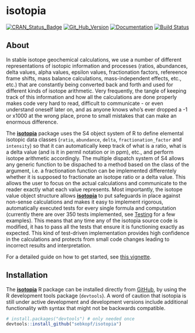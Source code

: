 
<!-- README.md is generated from README.Rmd. Please edit that file -->

# isotopia

[![CRAN\_Status\_Badge](http://www.r-pkg.org/badges/version/isotopia)](https://cran.r-project.org/package=isotopia)
[![Git\_Hub\_Version](https://img.shields.io/badge/GitHub-0.5.7-orange.svg?style=flat-square)](/commits)
[![Documentation](https://img.shields.io/badge/docs-online-green.svg)](http://isotopia.kopflab.org/)
[![Build
Status](https://travis-ci.org/sebkopf/isotopia.svg?branch=master)](https://travis-ci.org/sebkopf/isotopia)

## About

In stable isotope geochemical calculations, we use a number of different
representations of isotopic information and processes (ratios,
abundances, delta values, alpha values, epsilon values, fractionation
factors, refereence frame shifts, mass balance calculations,
mass-independent effects, etc., etc.) that are constantly being
converted back and forth and used for different kinds of isotope
arithmetic. Very frequently, the tangle of keeping track of this
information and how all the calculations are done properly makes code
very hard to read, difficult to communicate - or even understand oneself
later on, and as anyone knows who’s ever dropped a -1 or x1000 at the
wrong place, prone to small mistakes that can make an enormous
difference.

The [**isotopia**](http://isotopia.kopflab.org/) package uses the S4
object system of R to define elemental isotopic data classes (`ratio`,
`abundance`, `delta`, `fractionation_factor` and `intensity`) so that it
can automatically keep track of what is a ratio, what is a delta value
(and is it in permil notation or in ppm), etc., and perform isotope
arithmetic accordingly. The multiple dispatch system of S4 allows any
generic function to be dispached to a method based on the class of the
argument, i.e. a fractionation function can be implemented differentely
whether it is supposed to fractionate an isotope ratio or a delta value.
This allows the user to focus on the actual calculations and communicate
to the reader exactly what each value represents. Most importantly, the
isotope value object structure allows
[**isotopia**](http://isotopia.kopflab.org/) to put safeguards in place
against non-sense calculations and makes it easy to implement rigorous,
automatically executed tests for every single formula and computation
(currently there are over 350 tests implemented, see [Testing](#testing)
for a few examples). This means that any time any of the isotopia source
code is modified, it has to pass all the tests that ensure it is
functioning exactly as expected. This kind of test-driven implementation
provides high confidence in the calculations and protects from small
code changes leading to incorrect results and interpretation.

For a detailed guide on how to get started, see [this
vignette](https://isotopia.kopflab.org/articles/isotopia.html).

## Installation

The [**isotopia**](http://isotopia.kopflab.org/) R package can be
installed directly from [GitHub](https://github.com/), by using the R
development tools package (`devtools`). A word of caution that isotopia
is still under active development and development versions include
additional functionality with syntax that might not be backwards
compatible.

``` r
# install.packages("devtools") # only needed once
devtools::install_github("sebkopf/isotopia")
```

